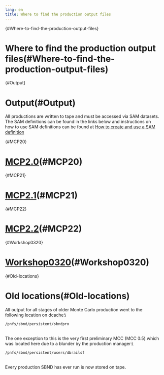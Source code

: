 ```yaml
---
lang: en
title: Where to find the production output files
---
```


{#Where-to-find-the-production-output-files}

Where to find the production output files(#Where-to-find-the-production-output-files)
======================================================================================================

{#Output}

Output(#Output)
================================

All productions are written to tape and must be accessed via SAM
datasets. The SAM definitions can be found in the links below and
instructions on how to use SAM definitions can be found at [How to
create and use a SAM
definition](_How_to_create_and_use_a_SAM_definition.html)

{#MCP20}

[MCP2.0](MCP2_0.html)(#MCP20)
==========================================================

{#MCP21}

[MCP2.1](MCP2_1.html)(#MCP21)
==========================================================

{#MCP22}

[MCP2.2](MCP2_2.html)(#MCP22)
==========================================================

{#Workshop0320}

[Workshop0320](Workshop_03_2020.html)(#Workshop0320)
=================================================================================

{#Old-locations}

Old locations(#Old-locations)
==============================================

All output for all stages of older Monte Carlo production went to the
following location on dcache:\

    /pnfs/sbnd/persistent/sbndpro

\
The one exception to this is the very first preliminary MCC (MCC 0.5)
which was located here due to a blunder by the production manager:\

    /pnfs/sbnd/persistent/users/dbrailsf

\
Every production SBND has ever run is now stored on tape.
